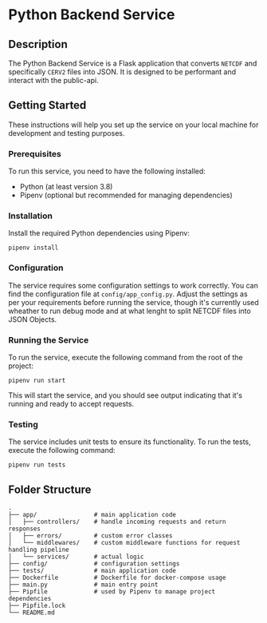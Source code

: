 # Python Backend Service

## Description
The Python Backend Service is a Flask application that converts `NETCDF` and specifically `CERV2` files into JSON. It is designed to be performant and interact with the public-api.

## Getting Started
These instructions will help you set up the service on your local machine for development and testing purposes.

### Prerequisites
To run this service, you need to have the following installed:

- Python (at least version 3.8)
- Pipenv (optional but recommended for managing dependencies)
### Installation
Install the required Python dependencies using Pipenv:
```
pipenv install
```
### Configuration
The service requires some configuration settings to work correctly. You can find the configuration file at `config/app_config.py`. Adjust the settings as per your requirements before running the service, though it's currently used wheather to run debug mode and at what lenght to split NETCDF files into JSON Objects.

### Running the Service
To run the service, execute the following command from the root of the project:

```
pipenv run start
```
This will start the service, and you should see output indicating that it's running and ready to accept requests.

### Testing
The service includes unit tests to ensure its functionality. To run the tests, execute the following command:

```
pipenv run tests
```

## Folder Structure
```
.
├── app/                # main application code
│   ├── controllers/    # handle incoming requests and return responses
│   ├── errors/         # custom error classes
│   └── middlewares/    # custom middleware functions for request handling pipeline
│   └── services/       # actual logic
├── config/             # configuration settings
├── tests/              # main application code
├── Dockerfile          # Dockerfile for docker-compose usage
├── main.py             # main entry point
├── Pipfile             # used by Pipenv to manage project dependencies
├── Pipfile.lock
└── README.md
```
